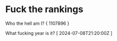 # Fuck the rankings

Who the hell am I?
{ 1107896 }

What fucking year is it?
[ 2024-07-08T21:20:00Z ]
